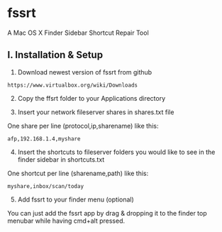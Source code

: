 # fssrt
A Mac OS X Finder Sidebar Shortcut Repair Tool

## I. Installation & Setup

1) Download newest version of fssrt from github

```
https://www.virtualbox.org/wiki/Downloads
```
2) Copy the ffsrt folder to your Applications directory

3) Insert your network fileserver shares in shares.txt file

One share per line (protocol,ip,sharename) like this:

```
afp,192.168.1.4,myshare
```

4) Insert the shortcuts to fileserver folders you would like to see in the finder sidebar in shortcuts.txt

One shortcut per line (sharename,path) like this:

```
myshare,inbox/scan/today
```

5) Add fssrt to your finder menu (optional)

You can just add the fssrt app by drag & dropping it to the finder top menubar while having cmd+alt pressed.
